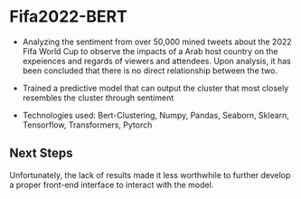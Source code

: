 # Fifa2022-BERT


- Analyzing the sentiment from over 50,000 mined tweets about the 2022 Fifa World Cup to observe the impacts of a Arab host country on the expeiences and regards of viewers and attendees. Upon analysis, it has been concluded that there is no direct relationship between the two.
- Trained a predictive model that can output the cluster that most closely resembles the cluster through sentiment
 
- Technologies used: Bert-Clustering, Numpy, Pandas, Seaborn, Sklearn, Tensorflow, Transformers, Pytorch

## Next Steps

Unfortunately, the lack of results made it less worthwhile to further develop a proper front-end interface to interact with the model.
